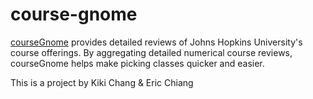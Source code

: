 # course-gnome
[courseGnome](https://coursegno.me) provides detailed reviews of Johns Hopkins University's course offerings. By aggregating detailed numerical course reviews, courseGnome helps make picking classes quicker and easier.

This is a project by Kiki Chang & Eric Chiang
